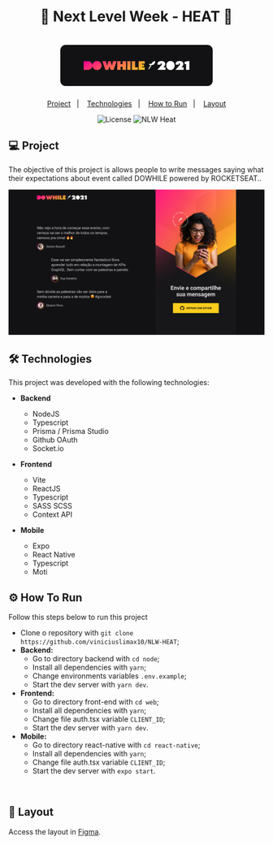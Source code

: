 <h1 align="center">
    🚀 Next Level Week - HEAT 🚀
</h1>

<h1 align="center">
    <img alt="NLW HEAT" title="NLW HEAT" src="./web/src/assets/dowhile.png" width="300px" />
</h1>


<p align="center">
  <a href="#-project">Project</a>&nbsp;&nbsp;&nbsp;|&nbsp;&nbsp;&nbsp;
  <a href="#-technologies">Technologies</a>&nbsp;&nbsp;&nbsp;|&nbsp;&nbsp;&nbsp;
  <a href="#-how-to-run">How to Run</a>&nbsp;&nbsp;&nbsp;|&nbsp;&nbsp;&nbsp;
  <a href="#-layout">Layout</a>
</p>

<p align="center">
  <img alt="License" src="https://img.shields.io/static/v1?label=license&message=MIT&color=8257E5&labelColor=000000">
  <img src="https://img.shields.io/static/v1?label=NLW&message=Heat&color=8257E5&labelColor=000000" alt="NLW Heat" />
</p>


## 💻 Project

The objective of this project is allows people to write messages saying what their expectations about event called DOWHILE powered by ROCKETSEAT..

<img alt="Example" title="Example" src="./web/src/assets/home.jpg" />

<br />

## 🛠️ Technologies

This project was developed with the following technologies:

- **Backend**
  - NodeJS
  - Typescript
  - Prisma / Prisma Studio
  - Github OAuth
  - Socket.io

- **Frontend**
  - Vite
  - ReactJS
  - Typescript
  - SASS SCSS
  - Context API

- **Mobile**
  - Expo
  - React Native
  - Typescript
  - Moti

## ⚙️ How To Run

Follow this steps below to run this project

- Clone o repository with `git clone https://github.com/viniciuslimax10/NLW-HEAT`;
- **Backend:**
  - Go to directory backend with `cd node`;
  - Install all dependencies with `yarn`;
  - Change environments variables `.env.example`;
  - Start the dev server with `yarn dev`.
- **Frontend:**
  - Go to directory front-end with `cd web`;
  - Install all dependencies with `yarn`;
  - Change file auth.tsx variable `CLIENT_ID`;
  - Start the dev server with `yarn dev`.
- **Mobile:**
  - Go to directory react-native with `cd react-native`;
  - Install all dependencies with `yarn`;
  - Change file auth.tsx variable `CLIENT_ID`;
  - Start the dev server with `expo start`.
<br />

## 🔖 Layout

Access the layout in [Figma](https://www.figma.com/file/K45X4ZpekMmUHVWQtyBL7R/%5BNLW-Heat---Mission%3A-Impulse%5D-DoWhile2021-(Community)-(Copy)?node-id=0%3A1).

<br />

